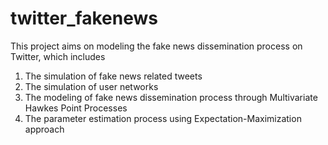 # twitter_fakenews


This project aims on modeling the fake news dissemination process on Twitter, which includes
  1. The simulation of fake news related tweets
  2. The simulation of user networks
  3. The modeling of fake news dissemination process through Multivariate Hawkes Point Processes
  4. The parameter estimation process using Expectation-Maximization approach
